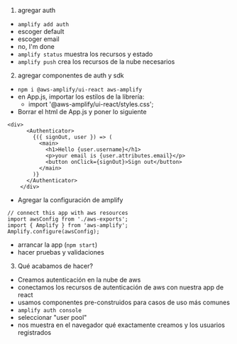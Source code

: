 1. agregar auth
- `amplify add auth`
- escoger default
- escoger email
- no, I'm done
- `amplify status` muestra los recursos y estado
- `amplify push` crea los recursos de la nube necesarios

2. agregar componentes de auth y sdk
- `npm i @aws-amplify/ui-react aws-amplify`
- en App.js, importar los estilos de la librería:
  - import '@aws-amplify/ui-react/styles.css';
- Borrar el html de App.js y poner lo siguiente

```
<div>
      <Authenticator>
        {({ signOut, user }) => (
          <main>
            <h1>Hello {user.username}</h1>
            <p>your email is {user.attributes.email}</p>
            <button onClick={signOut}>Sign out</button>
          </main>
        )}
      </Authenticator>
    </div>
```


- Agregar la configuración de amplify

```
// connect this app with aws resources
import awsConfig from './aws-exports';
import { Amplify } from 'aws-amplify';
Amplify.configure(awsConfig);
```


- arrancar la app (`npm start`)
- hacer pruebas y validaciones

3. Qué acabamos de hacer?
- Creamos autenticación en la nube de aws
- conectamos los recursos de autenticación de aws con nuestra app de react
- usamos componentes pre-construidos para casos de uso más comunes
- `amplify auth console`
- seleccionar "user pool"
- nos muestra en el navegador qué exactamente creamos y los usuarios registrados

